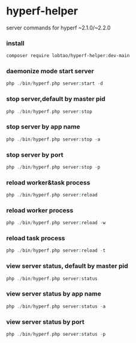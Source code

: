 # hyperf-helper
server commands for hyperf ~2.1.0/~2.2.0

### install
```bash
composer require lobtao/hyperf-helper:dev-main
```
### daemonize mode start server
```php
php ./bin/hyperf.php server:start -d
```
### stop server,default by master pid
```php
php ./bin/hyperf.php server:stop
```
### stop server by app name
```php
php ./bin/hyperf.php server:stop -a
```
### stop server by port
```php
php ./bin/hyperf.php server:stop -p
```
### reload worker&task process
```php
php ./bin/hyperf.php server:reload
```
### reload worker process
```php
php ./bin/hyperf.php server:reload -w
```
### reload task process
```php
php ./bin/hyperf.php server:reload -t
```
### view server status, default by master pid
```php
php ./bin/hyperf.php server:status
```
### view server status by app name
```php
php ./bin/hyperf.php server:status -a
```
### view server status by port
```php
php ./bin/hyperf.php server:status -p
```
